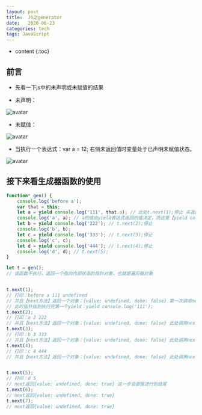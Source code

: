 ```yaml
---
layout: post
title:  JS之generator
date:   2020-06-23
categories: tech
tags: JavaScript
---
```


* content
{:toc}


## 前言

- 先看一下js中的未声明或未赋值的结果

- 未声明：

![avatar](../../../static/generator_1.PNG)

- 未赋值：

![avatar](../../../static/generator_2.PNG)

- 当执行一个表达式：var a = 12; 右侧未返回值时变量处于已声明未赋值状态。

![avatar](../../../static/generator_3.PNG)

## 接下来看生成器函数的使用

```javascript
function* gen() {
    console.log('before a');
    var that = this;
    let a = yield console.log('111', that.a); // 此处t.next(1);停止 未返回值，a没有被赋值
    console.log('a', a); // a的值由yield表达式返回的值决定，而这里【yield console.log('111')】返回的值由t.next(2)中的入参决定，就是2,此时a被赋值
    let b = yield console.log('222'); // t.next(2);停止
    console.log('b', b);
    let c = yield console.log('333'); // t.next(3);停止
    console.log('c', c);
    let d = yield console.log('444'); // t.next(4);停止
    console.log('d', d); // t.next(5);
}

let t = gen();
// 该函数不执行，返回一个指向内部状态的指针对象，也就是遍历器对象


t.next(1);
// 打印：before a 111 undefined
// 并且【next方法】返回一个对象：{value: undefined, done: false} 第一次调用next传递的参数无效
// 此时指针指到执行完第一个yield：yield console.log('111');
t.next(2);
// 打印：a 2 222
// 并且【next方法】返回一个对象：{value: undefined, done: false} 此处调用next传递的参数作为了上次yield表达式返回的值
t.next(3);
// 打印：b 3 333
// 并且【next方法】返回一个对象：{value: undefined, done: false} 此处调用next传递的参数作为了上次yield表达式返回的值
t.next(4);
// 打印：c 4 444
// 并且【next方法】返回一个对象：{value: undefined, done: false} 此处调用next传递的参数作为了上次yield表达式返回的值


t.next(5);
// 打印：d 5
// next返回{value: undefined, done: true} 这一步会直接进行到结尾
t.next(6);
// next返回{value: undefined, done: true}
t.next(7);
// next返回{value: undefined, done: true}

```
